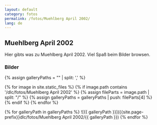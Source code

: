 ```yaml
---
layout: default
category: fotos
permalink: /fotos/Muehlberg April 2002/
lang: de
---
```


## Muehlberg April 2002

Hier gibts was zu Muehlberg April 2002. Viel Spaß beim Bilder browsen.

### Bilder
{% assign galleryPaths = "" | split: ',' %}

{% for image in site.static_files %}
{% if image.path contains '/dlc/fotos/Muehlberg April 2002' %}
        {% assign fileParts = image.path | split: "/" %}
        {% assign galleryPaths = galleryPaths | push: fileParts[4] %}
{% endif %}
{% endfor %}

{% for galleryPath in galleryPaths %}
![{{ galleryPath }}]({{site.page-prefix}}dlc/fotos/Muehlberg April 2002/{{ galleryPath }})
{% endfor %}
